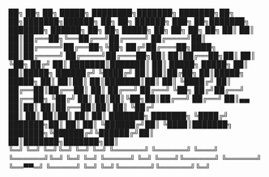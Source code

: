 ██╗    ██╗  ██╗ █████╗ ████████╗███████╗    ███████╗██╗   ██╗███████╗██████╗ ██╗   ██╗ ██████╗ ███╗   ██╗███████╗    ███████╗ ██████╗ ██╗   ██╗ █████╗ ██╗     ██╗  ██╗   ██╗
██║    ██║  ██║██╔══██╗╚══██╔══╝██╔════╝    ██╔════╝██║   ██║██╔════╝██╔══██╗╚██╗ ██╔╝██╔═══██╗████╗  ██║██╔════╝    ██╔════╝██╔═══██╗██║   ██║██╔══██╗██║     ██║  ╚██╗ ██╔╝
██║    ███████║███████║   ██║   █████╗      █████╗  ██║   ██║█████╗  ██████╔╝ ╚████╔╝ ██║   ██║██╔██╗ ██║█████╗      █████╗  ██║   ██║██║   ██║███████║██║     ██║   ╚████╔╝ 
██║    ██╔══██║██╔══██║   ██║   ██╔══╝      ██╔══╝  ╚██╗ ██╔╝██╔══╝  ██╔══██╗  ╚██╔╝  ██║   ██║██║╚██╗██║██╔══╝      ██╔══╝  ██║▄▄ ██║██║   ██║██╔══██║██║     ██║    ╚██╔╝  
██║    ██║  ██║██║  ██║   ██║   ███████╗    ███████╗ ╚████╔╝ ███████╗██║  ██║   ██║   ╚██████╔╝██║ ╚████║███████╗    ███████╗╚██████╔╝╚██████╔╝██║  ██║███████╗███████╗██║   
╚═╝    ╚═╝  ╚═╝╚═╝  ╚═╝   ╚═╝   ╚══════╝    ╚══════╝  ╚═══╝  ╚══════╝╚═╝  ╚═╝   ╚═╝    ╚═════╝ ╚═╝  ╚═══╝╚══════╝    ╚══════╝ ╚══▀▀═╝  ╚═════╝ ╚═╝  ╚═╝╚══════╝╚══════╝╚═╝   
                                                                                                                                                                             
